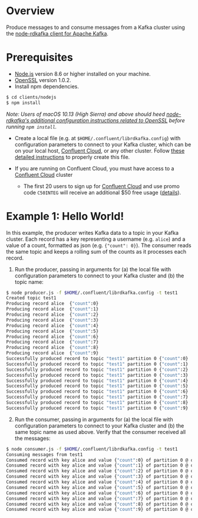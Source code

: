 # Overview

Produce messages to and consume messages from a Kafka cluster using the [node-rdkafka client for Apache Kafka](https://github.com/Blizzard/node-rdkafka).

# Prerequisites

* [Node.js](https://nodejs.org/) version 8.6 or higher installed on your machine.
* [OpenSSL](https://www.openssl.org) version 1.0.2.
* Install npm dependencies.
```bash
$ cd clients/nodejs
$ npm install
```
_Note: Users of macOS 10.13 (High Sierra) and above should heed [node-rdkafka's additional configuration instructions related to OpenSSL](https://github.com/Blizzard/node-rdkafka/blob/56c31c4e81f2a042666160338ad65dc4f8f2d87e/README.md#mac-os-high-sierra--mojave) before running `npm install`._

* Create a local file (e.g. at `$HOME/.confluent/librdkafka.config`) with configuration parameters to connect to your Kafka cluster, which can be on your local host, [Confluent Cloud](https://www.confluent.io/confluent-cloud/?utm_source=github&utm_medium=demo&utm_campaign=ch.examples_type.community_content.clients-ccloud), or any other cluster.  Follow [these detailed instructions](https://github.com/confluentinc/configuration-templates/tree/master/README.md) to properly create this file. 
* If you are running on Confluent Cloud, you must have access to a [Confluent Cloud](https://www.confluent.io/confluent-cloud/?utm_source=github&utm_medium=demo&utm_campaign=ch.examples_type.community_content.clients-ccloud) cluster

  * The first 20 users to sign up for [Confluent Cloud](https://www.confluent.io/confluent-cloud/?utm_source=github&utm_medium=demo&utm_campaign=ch.examples_type.community_content.clients-ccloud) and use promo code ``C50INTEG`` will receive an additional $50 free usage ([details](https://www.confluent.io/confluent-cloud-promo-disclaimer/?utm_source=github&utm_medium=demo&utm_campaign=ch.examples_type.community_content.clients-ccloud)).


# Example 1: Hello World!

In this example, the producer writes Kafka data to a topic in your Kafka cluster.
Each record has a key representing a username (e.g. `alice`) and a value of a count, formatted as json (e.g. `{"count": 0}`).
The consumer reads the same topic and keeps a rolling sum of the counts as it processes each record.

1. Run the producer, passing in arguments for (a) the local file with configuration parameters to connect to your Kafka cluster and (b) the topic name:
```bash
$ node producer.js -f $HOME/.confluent/librdkafka.config -t test1
Created topic test1
Producing record alice	{"count":0}
Producing record alice	{"count":1}
Producing record alice	{"count":2}
Producing record alice	{"count":3}
Producing record alice	{"count":4}
Producing record alice	{"count":5}
Producing record alice	{"count":6}
Producing record alice	{"count":7}
Producing record alice	{"count":8}
Producing record alice	{"count":9}
Successfully produced record to topic "test1" partition 0 {"count":0}
Successfully produced record to topic "test1" partition 0 {"count":1}
Successfully produced record to topic "test1" partition 0 {"count":2}
Successfully produced record to topic "test1" partition 0 {"count":3}
Successfully produced record to topic "test1" partition 0 {"count":4}
Successfully produced record to topic "test1" partition 0 {"count":5}
Successfully produced record to topic "test1" partition 0 {"count":6}
Successfully produced record to topic "test1" partition 0 {"count":7}
Successfully produced record to topic "test1" partition 0 {"count":8}
Successfully produced record to topic "test1" partition 0 {"count":9}
```

2. Run the consumer, passing in arguments for (a) the local file with configuration parameters to connect to your Kafka cluster and (b) the same topic name as used above. Verify that the consumer received all the messages:
```bash
$ node consumer.js -f $HOME/.confluent/librdkafka.config -t test1
Consuming messages from test1
Consumed record with key alice and value {"count":0} of partition 0 @ offset 0. Updated total count to 1
Consumed record with key alice and value {"count":1} of partition 0 @ offset 1. Updated total count to 2
Consumed record with key alice and value {"count":2} of partition 0 @ offset 2. Updated total count to 3
Consumed record with key alice and value {"count":3} of partition 0 @ offset 3. Updated total count to 4
Consumed record with key alice and value {"count":4} of partition 0 @ offset 4. Updated total count to 5
Consumed record with key alice and value {"count":5} of partition 0 @ offset 5. Updated total count to 6
Consumed record with key alice and value {"count":6} of partition 0 @ offset 6. Updated total count to 7
Consumed record with key alice and value {"count":7} of partition 0 @ offset 7. Updated total count to 8
Consumed record with key alice and value {"count":8} of partition 0 @ offset 8. Updated total count to 9
Consumed record with key alice and value {"count":9} of partition 0 @ offset 9. Updated total count to 10
```
